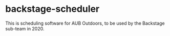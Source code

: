 # backstage-scheduler
This is scheduling software for AUB Outdoors, to be used by the Backstage sub-team in 2020.
